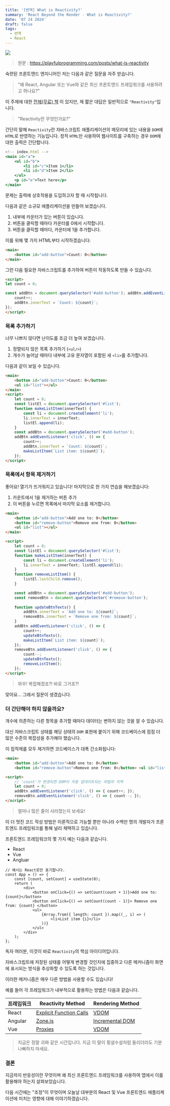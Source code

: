 ```yaml
---
title: '[번역] What is Reactivity?'
summary: 'React Beyond the Render - What is Reactivity?'
date: '07 24 2024'
draft: false
tags:
  - 번역
  - React
---
```


![](https://playfulprogramming.com/generated/what-is-reactivity.twitter-preview.jpg)

> 원문 : https://playfulprogramming.com/posts/what-is-reactivity


숙련된 프론트엔드 엔지니어인 저는 다음과 같은 질문을 자주 받습니다.

>"왜 React, Angular 또는 Vue와 같은 최신 프론트엔드 프레임워크를 사용하려고 하나요?"

이 주제에 대한 [전체(무료) 책](https://framework.guide/) 이 있지만, 제 짧은 대답은 일반적으로 `"Reactivity"`입니다. 

>"Reactivity란 무엇인가요?" 

간단히 말해 `Reactivity`란 자바스크립트 애플리케이션의 메모리에 있는 내용을 `DOM`에 `HTML`로 반영하는 기능입니다. 정적 `HTML`만 사용하여 웹사이트를 구축하는 경우 `DOM`에 대한 출력은 간단합니다.

```jsx
<!-- index.html -->
<main id="a">
	<ul id="b">
		<li id="c">Item 1</li>
		<li id="d">Item 2</li>
	</ul>
	<p id="e">Text here</p>
</main>
```

문제는 출력에 상호작용을 도입하고자 할 때 시작됩니다. 

다음과 같은 소규모 애플리케이션을 만들어 보겠습니다. 

1. 내부에 카운터가 있는 버튼이 있습니다. 
2. 버튼을 클릭할 때마다 카운터를 0에서 시작합니다.
3. 버튼을 클릭할 때마다, 카운터에 1을 추가합니다.

이를 위해 몇 가지 HTML부터 시작하겠습니다:

```html
<main>
	<button id="add-button">Count: 0</button>
</main>
```

그런 다음 필요한 자바스크립트를 추가하여 버튼이 작동하도록 만들 수 있습니다.

```html
<script>
let count = 0;

const addBtn = document.querySelector('#add-button'); addBtn.addEventListener('click', () => {
	count++; 
	addBtn.innerText = `Count: ${count}`; 
});
</script>
```


### 목록 추가하기

너무 나쁘지 않다면 난이도를 조금 더 높여 보겠습니다.

1. 정렬되지 않은 목록 추가하기 (`<ul/>`)
2. 개수가 늘어날 때마다 내부에 고유 문자열이 포함된 새 `<li>`를 추가합니다.

다음과 같이 보일 수 있습니다.

```html
<main>
	<button id="add-button">Count: 0</button>
	<ul id="list"></ul>
</main>
<script>
	let count = 0;
	const listEl = document.querySelector('#list');
	function makeListItem(innerText) {
		const li = document.createElement('li');
		li.innerText = innerText;
		listEl.append(li); 
	}
	const addBtn = document.querySelector('#add-button');
	addBtn.addEventListener('click', () => {
		count++;
		addBtn.innerText = `Count: ${count}`;
		makeListItem(`List item: ${count}`);
	});
</script>
```


### 목록에서 항목 제거하기

좋아요! 열기가 뜨거워지고 있습니다! 마지막으로 한 가지 연습을 해보겠습니다:

1. 카운트에서 1을 제거하는 버튼 추가
2. 이 버튼을 누르면 목록에서 마지막 요소를 제거합니다.

```html
<main>
	<button id="add-button">Add one to: 0</button>
	<button id="remove-button">Remove one from: 0</button>
	<ul id="list"></ul>
</main>

<script>
	let count = 0;
	const listEl = document.querySelector('#list');
	function makeListItem(innerText) {
		const li = document.createElement('li');
		li.innerText = innerText; listEl.append(li); 
	}
	function removeListItem() {
		listEl.lastChild.remove(); 
	}

	const addBtn = document.querySelector('#add-button');
	const removeBtn = document.querySelector('#remove-button');
	
	function updateBtnTexts() {
		addBtn.innerText = `Add one to: ${count}`;
		removeBtn.innerText = `Remove one from: ${count}`;
	} 
	addBtn.addEventListener('click', () => {
		count++;
		updateBtnTexts();
		makeListItem(`List item: ${count}`);
	}); 
	removeBtn.addEventListener('click', () => {
		count--;
		updateBtnTexts();
		removeListItem(); 
	});
</script>
```

> 와우! 복잡해졌죠?! 바로 그거죠?! 

맞아요... 그래서 질문이 생겼습니다.


### 더 간단해야 하지 않을까요?

개수에 의존하는 다른 항목을 추가할 때마다 데이터는 변하지 않는 것을 알 수 있습니다. 

대신 자바스크립트 상태를 해당 상태의 `DOM` 표현에 붙이기 위해 코드베이스에 점점 더 많은 수준의 복잡성을 추가해야 했습니다. 

이 접착제를 모두 제거하면 코드베이스가 대폭 간소화됩니다:

```html
<main>
	<button id="add-button">Add one to: 0</button>
	<button id="remove-button">Remove one from: 0</button> <ul id="list"></ul></main>

<script>
	// 'count'가 변경되면 DOM이 자동 업데이트되는 마법의 지역
	let count = 0;
	addBtn.addEventListener('click', () => { count++; });
	removeBtn.addEventListener('click', () => { count--; });
</script>
```

>얼마나 많은 줄이 사라졌는지 보세요!

이 더 멋진 코드 작성 방법은 이론적으로 가능할 뿐만 아니라 수백만 명의 개발자가 프론트엔드 프레임워크를 통해 널리 채택하고 있습니다. 

프론트엔드 프레임워크의 몇 가지 예는 다음과 같습니다.

- React
- Vue
- Angluar

```tsx
// 예시는 React로만 표기합니다.
const App = () => {
	const [count, setCount] = useState(0);
	return (
		<div>
			<button onClick={() => setCount(count + 1)}>Add one to: {count}</button>
			<button onClick={() => setCount(count - 1)}> Remove one from: {count} </button>
			<ul>
				{Array.from({ length: count }).map((_, i) => (
					<li>List item {i}</li>
				))} 
			</ul>
		</div>
	);
};
```


독자 여러분, 이것이 바로 `Reactivity`의 핵심 아이디어입니다.

자바스크립트에 저장된 상태를 어떻게 변경할 것인지에 집중하고 다른 메커니즘이 화면에 표시되는 방식을 추상화할 수 있도록 하는 것입니다. 

이러한 메커니즘은 매우 다른 방법을 사용할 수도 있습니다! 

예를 들어 각 프레임워크가 내부적으로 활용하는 방법은 다음과 같습니다.

| 프레임워크   | Reactivity Method                                                                    | Rendering Method                                                                       |
| ------- | ------------------------------------------------------------------------------------ | -------------------------------------------------------------------------------------- |
| React   | [Explicit Function Calls](https://twitter.com/crutchcorn/status/1527059716907487232) | [VDOM](https://playfulprogramming.com/posts/unraveling-the-magic-of-the-virtual-dom)   |
| Angular | [Zone.js](https://playfulprogramming.com/posts/angular-internals-zonejs)             | [Incremental DOM](https://blog.angular.io/how-the-angular-compiler-works-42111f9d2549) |
| Vue     | [Proxies](https://vuejs.org/guide/extras/reactivity-in-depth.html)                   | [VDOM](https://playfulprogramming.com/posts/unraveling-the-magic-of-the-virtual-dom)   |

>지금은 정말 괴짜 같은 시간입니다. 지금 이 말이 횡설수설처럼 들리더라도 기분 나빠하지 마세요.


### 결론

지금까지 반응성이란 무엇이며 왜 최신 프론트엔드 프레임워크를 사용하여 앱에서 이를 활용해야 하는지 살펴보았습니다. 

다음 시간에는 "조정"이 무엇이며 오늘날 대부분의 React 및 Vue 프론트엔드 애플리케이션에 미치는 영향에 대해 이야기하겠습니다.